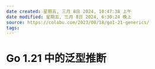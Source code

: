 ```yaml
---
date created: 星期五, 三月 8日 2024, 10:47:38 上午
date modified: 星期五, 三月 8日 2024, 6:30:24 晚上
source: https://colobu.com/2023/08/18/go1-21-generics/
tags: 
---
```


# Go 1.21 中的泛型推断